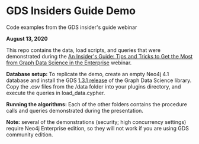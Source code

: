 # GDS Insiders Guide Demo
Code examples from the GDS insider's guide webinar


**August 13, 2020**

This repo contains the data, load scripts, and queries that were demonstrated during the [An Insider's Guide: Tips and Tricks to Get the Most from Graph Data Science in the Enterprise](https://www.youtube.com/watch?v=ReddN5Pgeck&feature=youtu.be) webinar.


**Database setup:** To replicate the demo, create an empty Neo4j 4.1 database and install the GDS [1.3.1 release](https://github.com/neo4j/graph-data-science/releases/tag/1.3.1) of the Graph Data Science library. Copy the .csv files from the /data folder into your plugins directory, and execute the queries in load_data.cypher.

**Running the algorithms:** Each of the other folders contains the procedure calls and queries demonstrated during the presentation.

**Note:** several of the demonstrations (security; high concurrency settings) require Neo4j Enterprise edition, so they will not work if you are using GDS community edition. 
